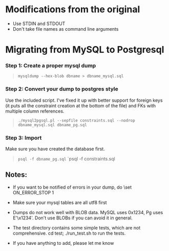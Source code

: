 Modifications from the original
==================================

* Use STDIN and STDOUT
* Don't take file names as command line arguments

Migrating from MySQL to Postgresql
==================================

### Step 1: Create a proper mysql dump

> `mysqldump --hex-blob dbname > dbname_mysql.sql`

### Step 2: Convert your dump to postgres style

Use the included script. I've fixed it up with better support for
foreign keys (it puts all the constraint creation at the bottom of the
file) and FKs with multiple column references.

> `./mysql2pgsql.pl --sepfile constraints.sql --nodrop dbname_mysql.sql dbname_pg.sql`

### Step 3: Import

Make sure you have created the database first.

> `psql -f dbname_pg.sql`
> `psql -f constraints.sql

Notes:
------

* If you want to be notified of errors in your dump, do \set ON_ERROR_STOP 1

* Make sure your mysql tables are all utf8 first

* Dumps do not work well with BLOB data. MySQL uses 0x1234, Pg uses
  E'\\x1234'. Don't use BLOBs if you can avoid it in general.

* The test directory contains some simple tests, which are not comprehensive.
  cd test; ./run_test.sh to run the tests. 

* If you have anything to add, please let me know
